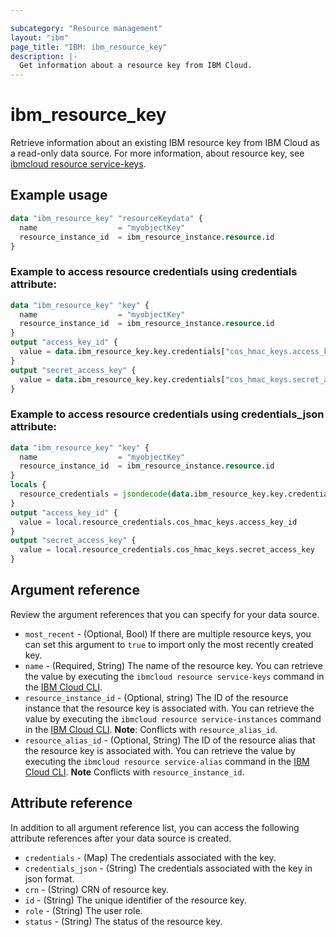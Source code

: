 ```yaml
---

subcategory: "Resource management"
layout: "ibm"
page_title: "IBM: ibm_resource_key"
description: |-
  Get information about a resource key from IBM Cloud.
---
```


# ibm_resource_key

Retrieve information about an existing IBM resource key from IBM Cloud as a read-only data source. For more information, about resource key, see [ibmcloud resource service-keys](https://cloud.ibm.com/docs/account?topic=cli-ibmcloud_commands_resource#ibmcloud_resource_service_keys).

## Example usage

```terraform
data "ibm_resource_key" "resourceKeydata" {
  name                  = "myobjectKey"
  resource_instance_id  = ibm_resource_instance.resource.id
}
```
### Example to access resource credentials using credentials attribute:

```terraform
data "ibm_resource_key" "key" {
  name                  = "myobjectKey"
  resource_instance_id  = ibm_resource_instance.resource.id
}
output "access_key_id" {
  value = data.ibm_resource_key.key.credentials["cos_hmac_keys.access_key_id"]
}
output "secret_access_key" {
  value = data.ibm_resource_key.key.credentials["cos_hmac_keys.secret_access_key"]
}
```
### Example to access resource credentials using credentials_json attribute:

```terraform
data "ibm_resource_key" "key" {
  name                  = "myobjectKey"
  resource_instance_id  = ibm_resource_instance.resource.id
}
locals {
  resource_credentials = jsondecode(data.ibm_resource_key.key.credentials_json)
}
output "access_key_id" {
  value = local.resource_credentials.cos_hmac_keys.access_key_id
}
output "secret_access_key" {
  value = local.resource_credentials.cos_hmac_keys.secret_access_key
}
```

## Argument reference
Review the argument references that you can specify for your data source.

- `most_recent` - (Optional, Bool) If there are multiple resource keys, you can set this argument to `true` to import only the most recently created key.
- `name` - (Required, String) The name of the resource key. You can retrieve the value by executing the `ibmcloud resource service-keys` command in the [IBM Cloud CLI](https://cloud.ibm.com/docs/cli?topic=cloud-cli-getting-started).
- `resource_instance_id` - (Optional, string) The ID of the resource instance that the resource key is associated with. You can retrieve the value by executing the `ibmcloud resource service-instances` command in the [IBM Cloud CLI](https://cloud.ibm.com/docs/cli?topic=cloud-cli-getting-started). **Note**: Conflicts with `resource_alias_id`.
- `resource_alias_id` - (Optional, String) The ID of the resource alias that the resource key is associated with. You can retrieve the value by executing the `ibmcloud resource service-alias` command in the [IBM Cloud CLI](https://cloud.ibm.com/docs/cli?topic=cloud-cli-getting-started). **Note** Conflicts with `resource_instance_id`.

## Attribute reference
In addition to all argument reference list, you can access the following attribute references after your data source is created.

- `credentials` - (Map) The credentials associated with the key.
- `credentials_json` - (String) The credentials associated with the key in json format.
- `crn` - (String) CRN of resource key.
- `id` - (String) The unique identifier of the resource key.
- `role` - (String) The user role.
- `status` - (String) The status of the resource key.  
